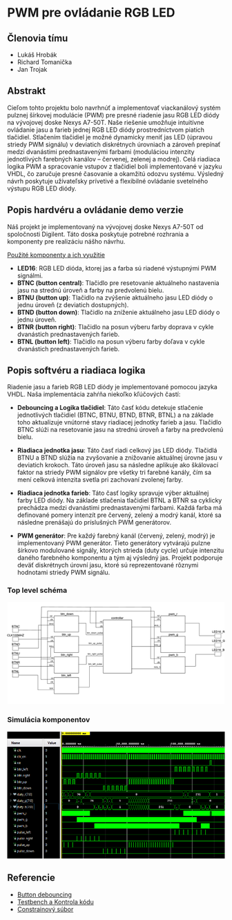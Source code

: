 # PWM pre ovládanie RGB LED

## Členovia tímu

* Lukáš Hrobák
* Richard Tomanička
* Jan Trojak

## Abstrakt

Cieľom tohto projektu bolo navrhnúť a implementovať viackanálový systém pulznej šírkovej modulácie (PWM) pre presné riadenie jasu RGB LED diódy na vývojovej doske Nexys A7-50T. Naše riešenie umožňuje intuitívne ovládanie jasu a farieb jednej RGB LED diódy prostredníctvom piatich tlačidiel. Stlačením tlačidiel je možné dynamicky meniť jas LED (úpravou striedy PWM signálu) v deviatich diskrétnych úrovniach a zároveň prepínať medzi dvanástimi prednastavenými farbami (moduláciou intenzity jednotlivých farebných kanálov – červenej, zelenej a modrej). Celá riadiaca logika PWM a spracovanie vstupov z tlačidiel boli implementované v jazyku VHDL, čo zaručuje presné časovanie a okamžitú odozvu systému. Výsledný návrh poskytuje užívateľsky prívetivé a flexibilné ovládanie svetelného výstupu RGB LED diódy.

## Popis hardvéru a ovládanie demo verzie

Náš projekt je implementovaný na vývojovej doske Nexys A7-50T od spoločnosti Digilent. Táto doska poskytuje potrebné rozhrania a komponenty pre realizáciu nášho návrhu.

<ins>Použité komponenty a ich využitie</ins>

* **LED16**: RGB LED dióda, ktorej jas a farba sú riadené výstupnými PWM signálmi.
* **BTNC (button central)**: Tlačidlo pre resetovanie aktuálneho nastavenia jasu na strednú úroveň a farby na predvolenú bielu.
* **BTNU (button up)**: Tlačidlo na zvýšenie aktuálneho jasu LED diódy o jednu úroveň (z deviatich dostupných).
* **BTND (button down)**: Tlačidlo na zníženie aktuálneho jasu LED diódy o jednu úroveň.
* **BTNR (button right)**: Tlačidlo na posun výberu farby doprava v cykle dvanástich prednastavených farieb.
* **BTNL (button left)**: Tlačidlo na posun výberu farby doľava v cykle dvanástich prednastavených farieb.

## Popis softvéru a riadiaca logika

Riadenie jasu a farieb RGB LED diódy je implementované pomocou jazyka VHDL. Naša implementácia zahŕňa niekoľko kľúčových častí:

* **Debouncing a Logika tlačidiel**: Táto časť kódu detekuje stlačenie jednotlivých tlačidiel (BTNC, BTNU, BTND, BTNR, BTNL) a na základe toho aktualizuje vnútorné stavy riadiacej jednotky farieb a jasu. Tlačidlo BTNC slúži na resetovanie jasu na strednú úroveň a farby na predvolenú bielu.

* **Riadiaca jednotka jasu**: Táto časť riadi celkový jas LED diódy. Tlačidlá BTNU a BTND slúžia na zvyšovanie a znižovanie aktuálnej úrovne jasu v deviatich krokoch. Táto úroveň jasu sa následne aplikuje ako škálovací faktor na striedy PWM signálov pre všetky tri farebné kanály, čím sa mení celková intenzita svetla pri zachovaní zvolenej farby.

* **Riadiaca jednotka farieb**: Táto časť logiky spravuje výber aktuálnej farby LED diódy. Na základe stlačenia tlačidiel BTNL a BTNR sa cyklicky prechádza medzi dvanástimi prednastavenými farbami. Každá farba má definované pomery intenzít pre červený, zelený a modrý kanál, ktoré sa následne prenášajú do príslušných PWM generátorov.

* **PWM generátor**: Pre každý farebný kanál (červený, zelený, modrý) je implementovaný PWM generátor. Tieto generátory vytvárajú pulzne šírkovo modulované signály, ktorých strieda (duty cycle) určuje intenzitu daného farebného komponentu a tým aj výsledný jas. Projekt podporuje deväť diskrétnych úrovní jasu, ktoré sú reprezentované rôznymi hodnotami striedy PWM signálu.

### Top level schéma

![PWM bloková schéma](schema.png)


### Simulácia komponentov

![Simulace pwm](sim.png)


## Referencie

* [Button debouncing](https://github.com/tomas-fryza/vhdl-labs/tree/master/examples/_debounce)
* [Testbench a Kontrola kódu](https://chatgpt.com/)
* [Constrainový súbor](https://www.google.com/search?q=https://raw.githubusercontent.com/Digilent/digilent-xdc/master/Nexys-A7-50T-Master.xdc)

